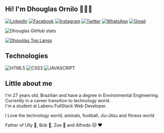 
## Hi! I'm Dhouglas Ornilo 👨🏾‍💻

[![LinkedIn](https://img.shields.io/badge/LinkedIn-0077B5?style=for-the-badge&logo=linkedin&logoColor=white)](https://www.linkedin.com/in/dhouglas-ornilo/)
[![Facebook](https://img.shields.io/badge/Facebook-1877F2?style=for-the-badge&logo=facebook&logoColor=white)](https://www.facebook.com/dhouglas.ornilo)
[![Instagram](https://img.shields.io/badge/Instagram-E4405F?style=for-the-badge&logo=instagram&logoColor=white)](https://www.instagram.com/dhogaobjj/)
[![Twitter](https://img.shields.io/badge/Twitter-1DA1F2?style=for-the-badge&logo=twitter&logoColor=white)](https://twitter.com/dhouglas_o)
[![WhatsApp](https://img.shields.io/badge/WhatsApp-25D366?style=for-the-badge&logo=whatsapp&logoColor=white)](https://wa.me/+5581993690533)
[![Gmail](https://img.shields.io/badge/Gmail-D14836?style=for-the-badge&logo=gmail&logoColor=white)](mailto:dhouglas.ornilo.de.lima@gmail.com)

![Dhouglas GitHub stats](https://github-readme-stats.vercel.app/api?username=dhouglasornilo&show_icons=true&theme=radical)

[![Dhouglas Top Langs](https://github-readme-stats.vercel.app/api/top-langs/?username=dhouglasornilo&layout=compact)](https://github.com/dhouglasornilo/github-readme-stats)

## Technologies

<div style="display: inline-block">
    <img alt="HTML5" src="https://img.shields.io/badge/HTML5-E34F26?style=for-the-badge&logo=html5&logoColor=white" />
    <img alt="CSS3" src="https://img.shields.io/badge/CSS3-1572B6?style=for-the-badge&logo=css3&logoColor=white" />
    <img alt="JAVASCRIPT" src="https://img.shields.io/badge/JavaScript-F7DF1E?style=for-the-badge&logo=javascript&logoColor=black" />
</div>

## Little about me

I'm 27 years old, Brazilian and have a degree in Environmental Engineering. Currently in a career transition to technology world.<br>
I'm a student at Labenu FullStack Web Developer.

I Love the technology world, animals, football, Jiu-Jitsu and fitness world

Father of Ully 🐶, Bob 🐶, Zoe 🐺 and Alfredo 🐱 ❤️
